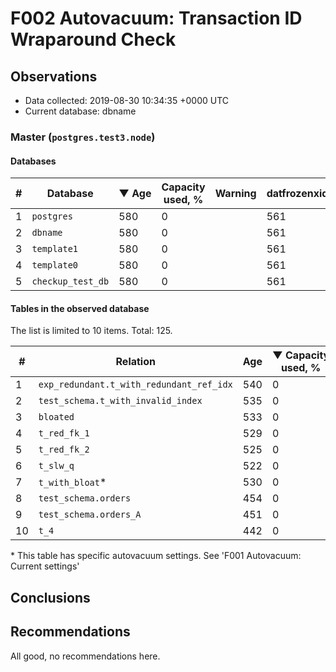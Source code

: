 # F002 Autovacuum: Transaction ID Wraparound Check #

## Observations ##
- Data collected: 2019-08-30 10:34:35 +0000 UTC
- Current database: dbname




### Master (`postgres.test3.node`) ###


#### Databases ####


| \# | Database | &#9660;&nbsp;Age | Capacity used, % | Warning | datfrozenxid |
|--|--------|-----|------------------|---------|--------------|
| 1 |`postgres`|580 |0 |  |561 |
| 2 |`dbname`|580 |0 |  |561 |
| 3 |`template1`|580 |0 |  |561 |
| 4 |`template0`|580 |0 |  |561 |
| 5 |`checkup_test_db`|580 |0 |  |561 |


#### Tables in the observed database ####
The list is limited to 10 items. Total: 125.

| \# | Relation | Age | &#9660;&nbsp;Capacity used, % | Warning |rel_relfrozenxid | toast_relfrozenxid |
|---|-------|-----|------------------|---------|-----------------|--------------------|
| 1 |`exp_redundant.t_with_redundant_ref_idx` |540 |0 |  |601 |0 |
| 2 |`test_schema.t_with_invalid_index` |535 |0 |  |606 |0 |
| 3 |`bloated` |533 |0 |  |608 |0 |
| 4 |`t_red_fk_1` |529 |0 |  |612 |0 |
| 5 |`t_red_fk_2` |525 |0 |  |616 |0 |
| 6 |`t_slw_q` |522 |0 |  |619 |0 |
| 7 |`t_with_bloat`\* |530 |0 |  |611 |0 |
| 8 |`test_schema.orders` |454 |0 |  |687 |0 |
| 9 |`test_schema.orders_A` |451 |0 |  |690 |0 |
| 10 |`t_4` |442 |0 |  |699 |0 |


\* This table has specific autovacuum settings. See 'F001 Autovacuum: Current settings'


## Conclusions ##
 


## Recommendations ##
  All good, no recommendations here.
 

